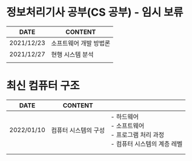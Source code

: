# 정보처리기사 공부(CS 공부) - 임시 보류

| DATE       | CONTENT                |
| ---------- | ---------------------- |
| 2021/12/23 | 소프트웨어 개발 방법론 |
| 2021/12/27 | 현행 시스템 분석       |
|            |                        |

# 최신 컴퓨터 구조

| DATE       | CONTENT              |                                                              |
| ---------- | -------------------- | ------------------------------------------------------------ |
| 2022/01/10 | 컴퓨터 시스템의 구성 | - 하드웨어<br>- 소프트웨어<br>- 프로그램 처리 과정<br>- 컴퓨터 시스템의 계층 레벨 |
|            |                      |                                                              |
|            |                      |                                                              |

